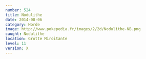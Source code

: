 ```yaml
---
number: 524
title: Nodulithe
date: 2014-08-06
category: Horde
image: http://www.pokepedia.fr/images/2/2d/Nodulithe-NB.png
caught: Nodulithe
location: Grotte Miroitante
level: 11
version: X
---
```

